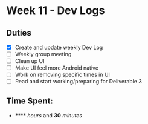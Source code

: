 # Week 11 - Dev Logs

## Duties
 - [X] Create and update weekly Dev Log
 - [ ] Weekly group meeting
 - [ ] Clean up UI
 - [ ] Make UI feel more Android native
 - [ ] Work on removing specific times in UI
 - [ ] Read and start working/preparing for Deliverable 3

## Time Spent:
* **** _hours_ and **30** _minutes_
